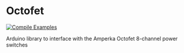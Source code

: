 # Octofet
[![Compile Examples](https://github.com/amperka/Octofet/workflows/Compile%20Examples/badge.svg)](https://github.com/amperka/Octofet/actions?workflow=Compile+Examples)

Arduino library to interface with the Amperka Octofet 8-channel power switches
